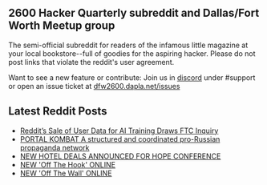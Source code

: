 ## 2600 Hacker Quarterly subreddit and Dallas/Fort Worth Meetup group
The semi-official subreddit for readers of the infamous little magazine at your local bookstore--full of goodies for the aspiring hacker. Please do not post links that violate the reddit's user agreement.

Want to see a new feature or contribute: 
Join us in [discord](https://dfw2600.dapla.net/chat) under #support or open an issue ticket at [dfw2600.dapla.net/issues](https://dfw2600.dapla.net/issues)

## Latest Reddit Posts
<!-- BLOG-POST-LIST:START -->
- [Reddit’s Sale of User Data for AI Training Draws FTC Inquiry](https://www.reddit.com/r/2600/comments/1bftdi5/reddits_sale_of_user_data_for_ai_training_draws/)
- [PORTAL KOMBAT A structured and coordinated pro-Russian propaganda network](https://www.reddit.com/r/2600/comments/1bf2nfc/portal_kombat_a_structured_and_coordinated/)
- [NEW HOTEL DEALS ANNOUNCED FOR HOPE CONFERENCE](https://2600.com/content/new-hotel-deals-announced-hope-conference)
- [NEW 'Off The Hook' ONLINE](https://2600.com/hook/13-03-2024)
- [NEW 'Off The Wall' ONLINE](https://2600.com/wall/12-03-2024)
<!-- BLOG-POST-LIST:END -->
